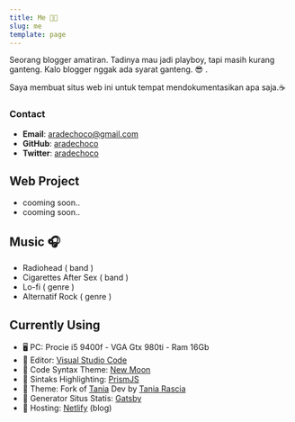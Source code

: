 ```yaml
---
title: Me 👨‍💻
slug: me
template: page
---
```


Seorang blogger amatiran. Tadinya mau jadi playboy, tapi masih kurang ganteng. Kalo blogger nggak ada syarat ganteng. 😎 .

Saya membuat situs web ini untuk tempat mendokumentasikan apa saja.☕


### Contact

- **Email**: [aradechoco@gmail.com](mailto:aradechoco@gmail.com) 
- **GitHub**: [aradechoco](https://github.com/aradechoco)
- **Twitter**: [aradechoco](https://twitter.com/aradechoco)


## Web Project

- cooming soon..
- cooming soon..

## Music 🎧

- Radiohead  ( band )
- Cigarettes After Sex ( band )
- Lo-fi ( genre )
- Alternatif Rock ( genre )


## Currently Using

-  🖥 PC:  Procie i5 9400f - VGA Gtx 980ti - Ram 16Gb 
-  🔗 Editor:  [Visual Studio Code](https://code.visualstudio.com/)
-  🔗 Code Syntax Theme:  [New Moon](https://taniarascia.github.io/new-moon)
-  🔗 Sintaks Highlighting:  [PrismJS](http://prismjs.com/)
-  🔗 Theme:  Fork of [Tania](https://github.com/taniarascia/taniarascia.com) Dev by [Tania Rascia](https://www.taniarascia.com/) 
-  🔗 Generator Situs Statis:  [Gatsby](https://gatsbyjs.org)
-  🔗 Hosting:  [Netlify](https://netlify.com) (blog)

